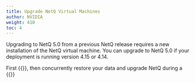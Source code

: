 ```yaml
---
title: Upgrade NetQ Virtual Machines
author: NVIDIA
weight: 410
toc: 4
---
```


Upgrading to NetQ 5.0 from a previous NetQ release requires a new installation of the NetQ virtual machine. You can upgrade to NetQ 5.0 if your deployment is running version 4.15 or 4.14. 

First {{<link title="Back Up and Restore NetQ" text="back up your NetQ data">}}, then concurrently restore your data and upgrade NetQ during a {{<link title="Install the NetQ System" text="new NetQ 5.0 installation">}}